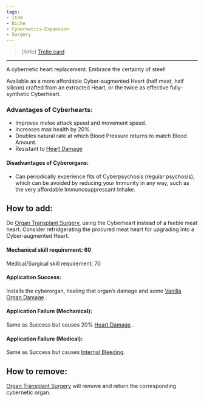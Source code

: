 ```yaml
---
tags:
- Item
- Niche
- Cybernetics-Expansion
- Surgery
---
```




> [!info] [Trello card](https://trello.com/c/xtYJLbDe/4-cyberheart)

---

A cybernetic heart replacement. Embrace the certainty of steel!

Available as a more affordable Cyber-augmented Heart (half meat, half silicon) crafted from an extracted Heart, or the twice as effective fully-synthetic Cyberheart.

### Advantages of Cyberhearts:

- Improves melee attack speed and movement speed.
- Increases max health by 20%.
- Doubles natural rate at which Blood Pressure returns to match Blood Amount.
- Resistant to [Heart Damage](../Heart/Heart%20Damage.md)

#### Disadvantages of Cyberorgans:

- Can periodically experience fits of Cyberpsychosis (regular psychosis), which can be avoided by reducing your Immunity in any way, such as the very affordable Immunosuppressant Inhaler.

## How to add:

Do [Organ Transplant Surgery](../Procedures/Organ%20Transplant%20Surgery.md), using the Cyberheart instead of a feeble meat heart. Consider refridgerating the procured meat heart for upgrading into a Cyber-augmented Heart.

#### Mechanical skill requirement: 60

Medical/Surgical skill requirement: 70

#### Application Success:

Installs the cyberorgan, healing that organ’s damage and some [Vanilla Organ Damage](../Torso/Vanilla%20Organ%20Damage.md) .

#### Application Failure (Mechanical):

Same as Success but causes 20% [Heart Damage](../Heart/Heart%20Damage.md) .

#### Application Failure (Medical):

Same as Success but causes [Internal Bleeding](../Torso/Internal%20Bleeding.md).

## How to remove:

[Organ Transplant Surgery](../Procedures/Organ%20Transplant%20Surgery.md) will remove and return the corresponding cybernetic organ.